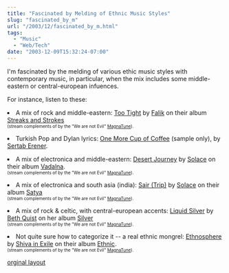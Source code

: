 ```yaml
---
title: "Fascinated by Melding of Ethnic Music Styles"
slug: "fascinated_by_m"
url: "/2003/12/fascinated_by_m.html"
tags:
  - "Music"
  - "Web/Tech"
date: "2003-12-09T15:32:24-07:00"
---
```

<p>I'm fascinated by the melding of various ethic music styles with contemporary music, in particular, when the mix includes some middle-eastern or central-european infuences.</p>
<p>For instance, listen to these:</p>
<p><li> A mix of rock and middle-eastern: <a href="http://he1.magnatune.com/all/01%20-%20Too%20tight%20-%20Falik.mp3">Too Tight</a> by <a href="http://www.magnatune.com/artists/falik">Falik</a> on their album <a href="http://www.magnatune.com/artists/music/World/Falik/Streaks%20and%20Strokes/">Streaks and Strokes</a><br/><font size=-2>(stream complements of  by the "We are not Evil" <a href="http://www.magnatune.com">MagnaTune</a>).</font></p>
<p><li> Turkish Pop and Dylan lyrics: <a href="http://www.musto-gusto.us//Samples/CD157/05%20-%20One%20more%20cup%20of%20coffee.mp3">One More Cup of Coffee</a> (sample only), by <a href="http://www.sertab.net/2002/homepagee.htm">Sertab Erener</a>.</p>
<p><li> A mix of electronica and middle-eastern: <a href="http://he1.magnatune.com/all/02%20-%20Desert%20Journey%20-%20Solace.mp3">Desert Journey</a> by <a href="http://www.magnatune.com/artists/solace">Solace</a> on their album <a href="http://www.magnatune.com/artists/music/World/Solace/Vadalna/">Vadalna</a>.<font size=-2><br/>(stream complements of  by the "We are not Evil" <a href="http://www.magnatune.com">MagnaTune</a>).</font></p>
<p><li> A mix of electronica and south asia (india): <a href="http://he1.magnatune.com/all/08-Sair%20(Trip)-Solace.mp3">Sair (Trip)</a> by <a href="http://www.magnatune.com/artists/solace">Solace</a> on their album <a href="http://www.magnatune.com/artists/music/World/Solace/Satya/">Satya</a><br/><font size=-2>(stream complements of  by the "We are not Evil" <a href="http://www.magnatune.com">MagnaTune</a>).</font></p>
<p><li> A mix of rock & celtic, with central-european accents: <a href="http://he1.magnatune.com/all/01%20-%20Liquid%20Silver%20-%20Beth%20Quist.mp3 ">Liquid Silver</a> by <a href="http://www.magnatune.com/artists/beth_quist">Beth Quist</a> on her album <a href="http://www.magnatune.com/artists/music/Rock/Beth%20Quist/Silver/">Silver</a><br/><font size=-2>(stream complements of  by the "We are not Evil" <a href="http://www.magnatune.com">MagnaTune</a>).</font></p>
<p><li> Not quite sure how to categorize it -- a real ethnic mongrel: <a href="http://he1.magnatune.com/all/11%20-%20Ethnosphere%20-%20Shiva%20In%20Exile.mp3">Ethnosphere</a> by <a href="http://www.magnatune.com/artists/shiva_in_exile">Shiva in Exile</a> on their album <a href="http://www.magnatune.com/artists/music/World/Shiva%20in%20Exile/Ethnic/">Ethnic</a>.<font size=-2><br/>(stream complements of  by the "We are not Evil" <a href="http://www.magnatune.com">MagnaTune</a>).</font></p>
<p class="previous"><a href="/previous/2003/12/fascinated_by_m.html" rel="syndication" class="u-syndication" >orginal layout</a></p>
